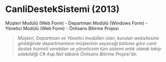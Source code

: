# CanliDestekSistemi (2013)
Müşteri Modülü (Web Form) - Departman Modülü (Windows Form) - Yönetici Modülü (Web Form) - Önlisans Bitirme Projesi

> *Müşteri, Departman ve Yönetici modülleri olan, kurulan websitesine girildiğinde departmanların müşterinin seçeceği bölüme göre canlı destek
hizmeti verebilen ve yöneticinin tüm sistemi anlık olarak takip edebildiği C# Asp.Net tabanlı Önlisans Bitirme Projesi'dir.*
